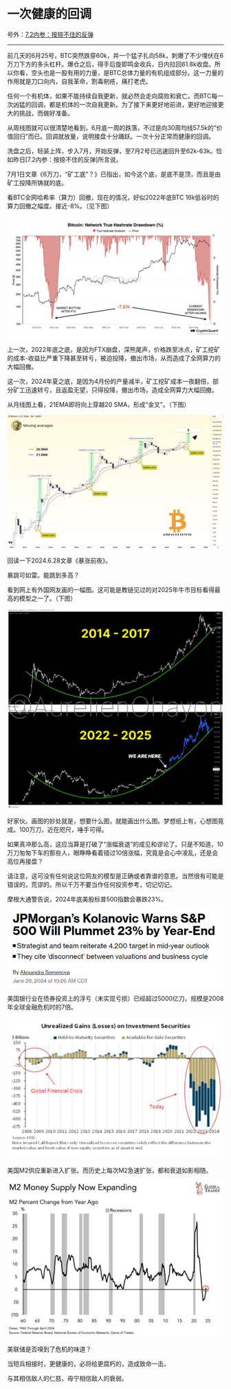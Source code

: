 # 一次健康的回调

号外：[7.2内参：按捺不住的反弹](http://rd.liujiaolian.com/i/20240701)

* * *

前几天的6月25号，BTC突然跌穿60k，并一个猛子扎向58k，刺爆了不少埋伏在6万刀下方的多头杠杆。爆仓之后，得手后旋即鸣金收兵，日内拉回61.8k收盘。所以你看，空头也是一股有用的力量，是BTC总体力量的有机组成部分。这一力量的作用就是刀口向内，自我革命，割毒剜疮，痛打老虎。

任何一个有机体，如果不能持续自我更新，就必然会走向腐败和衰亡。而BTC每一次凶猛的回调，都是机体的一次自我更新。为了接下来更好地前进，更好地迎接更大的挑战，而做好准备。

从周线图就可以很清楚地看到，6月底一周的跌落，不过是向30周均线57.5k的“价值回归”而已。回调就放量，说明接盘十分踊跃。一次十分正常而健康的回调。

洗盘之后，轻装上阵，步入7月，开始反弹，至7月2号已迅速回升至62k-63k。恰如昨日[7.2内参：按捺不住的反弹]所言说。

7月1日文章《6万刀，“矿工底”？》已指出，如今这个底，是底不是顶，而且是由矿工投降所铸就的底。

看BTC全网哈希率（算力）回撤，现在的情况，好似2022年底BTC 16k低谷时的算力回撤之幅度。接近-8%。（见下图）

![](2024-07-02-A01.jpeg)

上一次，2022年底之底，是因为FTX崩盘，深熊尾声，价格跌至冰点，矿工挖矿的成本-收益比严重下降甚至转亏，被迫投降，撤出市场，从而造成了全网算力的大幅回撤。

这一次，2024年夏之底，是因为4月份的产量减半，矿工挖矿成本一夜翻倍，部分矿工迅速转亏，且返盈无望，只得投降，撤出市场，造成全网算力大幅回撤。

从月线图上看，21EMA即将向上穿越20 SMA，形成“金叉”。（下图）

![](2024-07-02-A02.jpeg)

回读一下2024.6.28文章《暴涨前夜》。

暴跳可如雷。能跳到多高？

看到网上有外国网友画的一幅图。这可能是教链见过的对2025年牛市目标看得最高的模型之一了。（下图）

![](2024-07-02-A03.png)

好家伙。画图的妙处就是，想要什么图，就能画出什么图。梦想纸上有，心想图竟成。100万刀，近在咫尺，唾手可得。

如果真冲那么高，这应当算是打破了“涨幅衰退”的成见和谬论了。只是不知道，10万刀匆匆下车的那些人，眼睁睁看着错过10倍涨幅，究竟是会心中凌乱，还是会高位再接盘？

请注意，这可没有任何说这位网友的模型是正确或者靠谱的意思。当然很有可能是错误的，荒谬的。所以千万不要当作任何投资参考，切记切记。

摩根大通警告说，2024年底美股标普500指数会暴跌23%。

![](2024-07-02-A04.png)

美国银行业在债券投资上的浮亏（未实现亏损）已经超过5000亿刀，规模是2008年全球金融危机时的7倍。

![](2024-07-02-A05.png)

美国M2供应重新进入扩张。而历史上每次M2急速扩张，都和衰退如影相随。

![](2024-07-02-A06.jpeg)

美联储是否嗅到了危机的味道？

当短兵相接时，更健康的，必将给更腐朽的，造成致命一击。

与其相信敌人的仁慈，毋宁相信敌人的衰弱。
